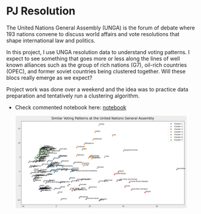 # PJ Resolution
The United Nations General Assembly (UNGA) is the forum of debate where 193 nations convene to discuss world affairs and vote resolutions that shape international law and politics.
<p>
In this project, I use UNGA resolution data to understand voting patterns. I expect to see something that goes more or less along the lines of well known alliances such as the group of rich nations (G7), oil-rich countries (OPEC), and former soviet countries being clustered together. Will these blocs really emerge as we expect?
  
Project work was done over a weekend and the idea was to practice data preparation and tentatively run a clustering algorithm.

  - Check commented notebook here: [notebook](pj_resolution_analysis.ipynb)

<p align="center">
<img src="unga.png" alt="unga.png" width="90%">
</p>
